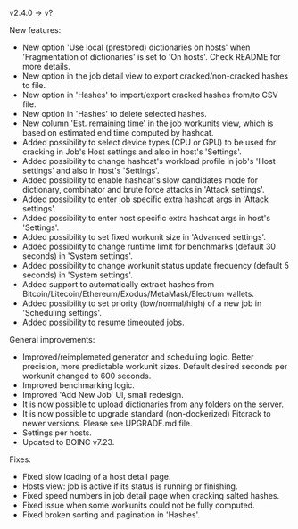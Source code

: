 v2.4.0 -> v?

New features:
* New option 'Use local (prestored) dictionaries on hosts' when 'Fragmentation of dictionaries' is set to 'On hosts'. Check README for more details.
* New option in the job detail view to export cracked/non-cracked hashes to file.
* New option in 'Hashes' to import/export cracked hashes from/to CSV file.
* New option in 'Hashes' to delete selected hashes.
* New column 'Est. remaining time' in the job workunits view, which is based on estimated end time computed by hashcat.
* Added possibility to select device types (CPU or GPU) to be used for cracking in Job's Host settings and also in host's 'Settings'.
* Added possibility to change hashcat's workload profile in job's 'Host settings' and also in host's 'Settings'.
* Added possibility to enable hashcat's slow candidates mode for dictionary, combinator and brute force attacks in 'Attack settings'.
* Added possibility to enter job specific extra hashcat args in 'Attack settings'.
* Added possibility to enter host specific extra hashcat args in host's 'Settings'.
* Added possibility to set fixed workunit size in 'Advanced settings'.
* Added possibility to change runtime limit for benchmarks (default 30 seconds) in 'System settings'.
* Added possibility to change workunit status update frequency (default 5 seconds) in 'System settings'.
* Added support to automatically extract hashes from Bitcoin/Litecoin/Ethereum/Exodus/MetaMask/Electrum wallets.
* Added possibility to set priority (low/normal/high) of a new job in 'Scheduling settings'.
* Added possibility to resume timeouted jobs.

General improvements:
* Improved/reimplemeted generator and scheduling logic. Better precision, more predictable workunit sizes. Default desired seconds per workunit changed to 600 seconds.
* Improved benchmarking logic.
* Improved 'Add New Job' UI, small redesign.
* It is now possible to upload dictionaries from any folders on the server.
* It is now possible to upgrade standard (non-dockerized) Fitcrack to newer versions. Please see UPGRADE.md file.
* Settings per hosts.
* Updated to BOINC v7.23.

Fixes:
* Fixed slow loading of a host detail page.
* Hosts view: job is active if its status is running or finishing.
* Fixed speed numbers in job detail page when cracking salted hashes.
* Fixed issue when some workunits could not be fully computed.
* Fixed broken sorting and pagination in 'Hashes'.

